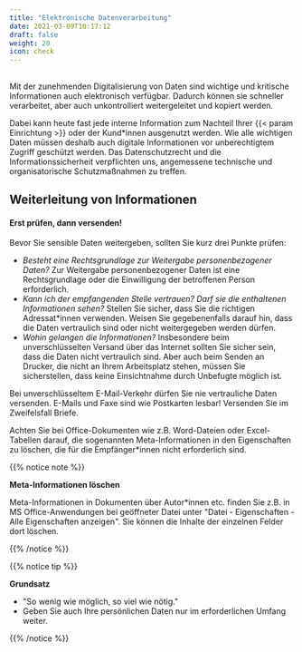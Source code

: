 ```yaml
---
title: "Elektronische Datenverarbeitung"
date: 2021-03-09T10:17:12
draft: false
weight: 20
icon: check
---
```

## 

Mit der zunehmenden Digitalisierung von Daten sind wichtige und kritische Informationen auch elektronisch verfügbar. Dadurch können sie schneller verarbeitet, aber auch unkontrolliert weitergeleitet und kopiert werden.

Dabei kann heute fast jede interne Information zum Nachteil Ihrer {{< param Einrichtung >}} oder der Kund*innen ausgenutzt werden. Wie alle wichtigen Daten müssen deshalb auch digitale Informationen vor unberechtigtem Zugriff geschützt werden. Das Datenschutzrecht und die Informationssicherheit verpflichten uns, angemessene technische und organisatorische Schutzmaßnahmen zu treffen.

## Weiterleitung von Informationen

#### Erst prüfen, dann versenden!

Bevor Sie sensible Daten weitergeben, sollten Sie kurz drei Punkte prüfen:

- *Besteht eine Rechtsgrundlage zur Weitergabe personenbezogener Daten?*
  Zur Weitergabe personenbezogener Daten ist eine Rechtsgrundlage oder die Einwilligung der betroffenen Person erforderlich.
- *Kann ich der empfangenden Stelle vertrauen? Darf sie die enthaltenen Informationen sehen?*
  Stellen Sie sicher, dass Sie die richtigen Adressat*innen verwenden. Weisen Sie gegebenenfalls darauf hin, dass die Daten vertraulich sind oder nicht weitergegeben werden dürfen.
- *Wohin gelangen die Informationen?*
  Insbesondere beim unverschlüsselten Versand über das Internet sollten Sie sicher sein, dass die Daten nicht vertraulich sind. Aber auch beim Senden an Drucker, die nicht an Ihrem Arbeitsplatz stehen, müssen Sie sicherstellen, dass keine Einsichtnahme durch Unbefugte möglich ist.

Bei unverschlüsseltem E-Mail-Verkehr dürfen Sie nie vertrauliche Daten versenden. E-Mails und Faxe sind wie Postkarten lesbar! Versenden Sie im Zweifelsfall Briefe.

Achten Sie bei Office-Dokumenten wie z.B. Word-Dateien oder Excel-Tabellen darauf, die sogenannten Meta-Informationen in den Eigenschaften zu löschen, die für die Empfänger*innen nicht erforderlich sind.

{{% notice note %}}

**Meta-Informationen löschen**

Meta-Informationen in Dokumenten über Autor*innen etc.  finden Sie z.B. in MS Office-Anwendungen bei geöffneter Datei unter "Datei - Eigenschaften - Alle Eigenschaften anzeigen". Sie können die Inhalte der einzelnen Felder dort löschen.

{{% /notice %}}

{{% notice tip %}}

**Grundsatz**

- "So wenig wie möglich, so viel wie nötig."
- Geben Sie auch Ihre persönlichen Daten nur im erforderlichen Umfang weiter.

{{% /notice %}}
